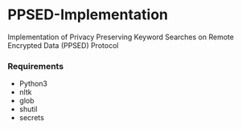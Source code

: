 # PPSED-Implementation

Implementation of Privacy Preserving Keyword Searches on Remote Encrypted Data (PPSED) Protocol

### Requirements

- Python3
- nltk
- glob
- shutil
- secrets
